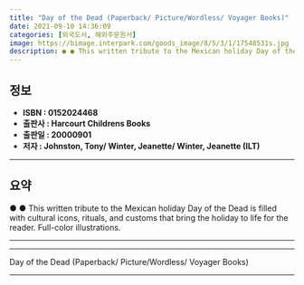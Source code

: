 ```yaml
---
title: "Day of the Dead (Paperback/ Picture/Wordless/ Voyager Books)"
date: 2021-09-10 14:36:09
categories: [외국도서, 해외주문원서]
image: https://bimage.interpark.com/goods_image/8/5/3/1/17548531s.jpg
description: ● ● This written tribute to the Mexican holiday Day of the Dead is filled with cultural icons, rituals, and customs that bring the holiday to life for the rea
---
```


## **정보**

- **ISBN : 0152024468**
- **출판사 : Harcourt Childrens Books**
- **출판일 : 20000901**
- **저자 : Johnston, Tony/ Winter, Jeanette/ Winter, Jeanette (ILT)**

------



## **요약**

●  ●  This written tribute to the Mexican holiday Day of the Dead is filled with cultural icons, rituals, and customs that bring the holiday to life for the reader. Full-color illustrations.

------



------


Day of the Dead (Paperback/ Picture/Wordless/ Voyager Books) 

------


